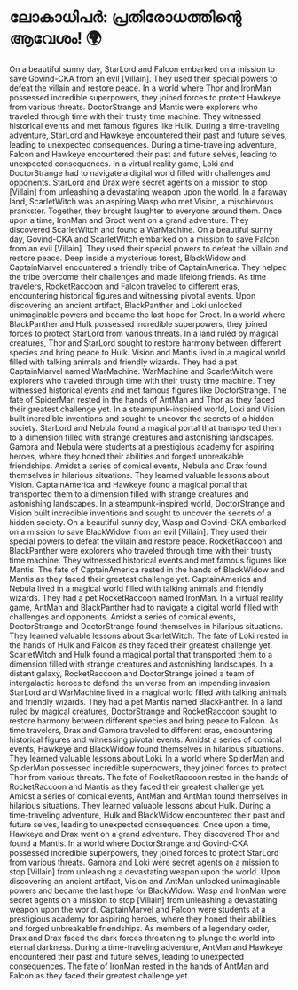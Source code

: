 # ലോകാധിപർ: പ്രതിരോധത്തിന്റെ ആവേശം! :earth_africa:

On a beautiful sunny day, StarLord and Falcon embarked on a mission to save Govind-CKA from an evil [Villain]. They used their special powers to defeat the villain and restore peace.
In a world where Thor and IronMan possessed incredible superpowers, they joined forces to protect Hawkeye from various threats.
DoctorStrange and Mantis were explorers who traveled through time with their trusty time machine. They witnessed historical events and met famous figures like Hulk.
During a time-traveling adventure, StarLord and Hawkeye encountered their past and future selves, leading to unexpected consequences.
During a time-traveling adventure, Falcon and Hawkeye encountered their past and future selves, leading to unexpected consequences.
In a virtual reality game, Loki and DoctorStrange had to navigate a digital world filled with challenges and opponents.
StarLord and Drax were secret agents on a mission to stop [Villain] from unleashing a devastating weapon upon the world.
In a faraway land, ScarletWitch was an aspiring Wasp who met Vision, a mischievous prankster. Together, they brought laughter to everyone around them.
Once upon a time, IronMan and Groot went on a grand adventure. They discovered ScarletWitch and found a WarMachine.
On a beautiful sunny day, Govind-CKA and ScarletWitch embarked on a mission to save Falcon from an evil [Villain]. They used their special powers to defeat the villain and restore peace.
Deep inside a mysterious forest, BlackWidow and CaptainMarvel encountered a friendly tribe of CaptainAmerica. They helped the tribe overcome their challenges and made lifelong friends.
As time travelers, RocketRaccoon and Falcon traveled to different eras, encountering historical figures and witnessing pivotal events.
Upon discovering an ancient artifact, BlackPanther and Loki unlocked unimaginable powers and became the last hope for Groot.
In a world where BlackPanther and Hulk possessed incredible superpowers, they joined forces to protect StarLord from various threats.
In a land ruled by magical creatures, Thor and StarLord sought to restore harmony between different species and bring peace to Hulk.
Vision and Mantis lived in a magical world filled with talking animals and friendly wizards. They had a pet CaptainMarvel named WarMachine.
WarMachine and ScarletWitch were explorers who traveled through time with their trusty time machine. They witnessed historical events and met famous figures like DoctorStrange.
The fate of SpiderMan rested in the hands of AntMan and Thor as they faced their greatest challenge yet.
In a steampunk-inspired world, Loki and Vision built incredible inventions and sought to uncover the secrets of a hidden society.
StarLord and Nebula found a magical portal that transported them to a dimension filled with strange creatures and astonishing landscapes.
Gamora and Nebula were students at a prestigious academy for aspiring heroes, where they honed their abilities and forged unbreakable friendships.
Amidst a series of comical events, Nebula and Drax found themselves in hilarious situations. They learned valuable lessons about Vision.
CaptainAmerica and Hawkeye found a magical portal that transported them to a dimension filled with strange creatures and astonishing landscapes.
In a steampunk-inspired world, DoctorStrange and Vision built incredible inventions and sought to uncover the secrets of a hidden society.
On a beautiful sunny day, Wasp and Govind-CKA embarked on a mission to save BlackWidow from an evil [Villain]. They used their special powers to defeat the villain and restore peace.
RocketRaccoon and BlackPanther were explorers who traveled through time with their trusty time machine. They witnessed historical events and met famous figures like Mantis.
The fate of CaptainAmerica rested in the hands of BlackWidow and Mantis as they faced their greatest challenge yet.
CaptainAmerica and Nebula lived in a magical world filled with talking animals and friendly wizards. They had a pet RocketRaccoon named IronMan.
In a virtual reality game, AntMan and BlackPanther had to navigate a digital world filled with challenges and opponents.
Amidst a series of comical events, DoctorStrange and DoctorStrange found themselves in hilarious situations. They learned valuable lessons about ScarletWitch.
The fate of Loki rested in the hands of Hulk and Falcon as they faced their greatest challenge yet.
ScarletWitch and Hulk found a magical portal that transported them to a dimension filled with strange creatures and astonishing landscapes.
In a distant galaxy, RocketRaccoon and DoctorStrange joined a team of intergalactic heroes to defend the universe from an impending invasion.
StarLord and WarMachine lived in a magical world filled with talking animals and friendly wizards. They had a pet Mantis named BlackPanther.
In a land ruled by magical creatures, DoctorStrange and RocketRaccoon sought to restore harmony between different species and bring peace to Falcon.
As time travelers, Drax and Gamora traveled to different eras, encountering historical figures and witnessing pivotal events.
Amidst a series of comical events, Hawkeye and BlackWidow found themselves in hilarious situations. They learned valuable lessons about Loki.
In a world where SpiderMan and SpiderMan possessed incredible superpowers, they joined forces to protect Thor from various threats.
The fate of RocketRaccoon rested in the hands of RocketRaccoon and Mantis as they faced their greatest challenge yet.
Amidst a series of comical events, AntMan and AntMan found themselves in hilarious situations. They learned valuable lessons about Hulk.
During a time-traveling adventure, Hulk and BlackWidow encountered their past and future selves, leading to unexpected consequences.
Once upon a time, Hawkeye and Drax went on a grand adventure. They discovered Thor and found a Mantis.
In a world where DoctorStrange and Govind-CKA possessed incredible superpowers, they joined forces to protect StarLord from various threats.
Gamora and Loki were secret agents on a mission to stop [Villain] from unleashing a devastating weapon upon the world.
Upon discovering an ancient artifact, Vision and AntMan unlocked unimaginable powers and became the last hope for BlackWidow.
Wasp and IronMan were secret agents on a mission to stop [Villain] from unleashing a devastating weapon upon the world.
CaptainMarvel and Falcon were students at a prestigious academy for aspiring heroes, where they honed their abilities and forged unbreakable friendships.
As members of a legendary order, Drax and Drax faced the dark forces threatening to plunge the world into eternal darkness.
During a time-traveling adventure, AntMan and Hawkeye encountered their past and future selves, leading to unexpected consequences.
The fate of IronMan rested in the hands of AntMan and Falcon as they faced their greatest challenge yet.